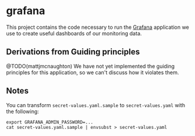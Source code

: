 # grafana

This project contains the code necessary to run the
[Grafana](https://grafana.org) application we use to create useful dashboards of
our monitoring data.

## Derivations from Guiding principles

@TODO(mattjmcnaughton) We have not yet implemented the guiding principles for
this application, so we can't discuss how it violates them.

## Notes

You can transform `secret-values.yaml.sample` to
`secret-values.yaml` with the following:

```
export GRAFANA_ADMIN_PASSWORD=...
cat secret-values.yaml.sample | envsubst > secret-values.yaml
```
